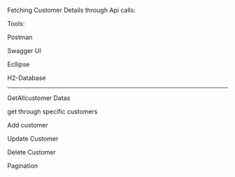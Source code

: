 Fetching Customer Details through Api calls:

Tools:

Postman

Swagger UI

Ecllipse

H2-Database

----------------------------------------
GetAllcustomer Datas

get through specific customers 

Add customer

Update Customer

Delete Customer

Pagination 
